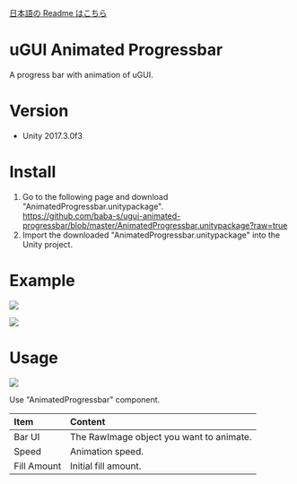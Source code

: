 [日本語の Readme はこちら](https://github.com/baba-s/ugui-animated-progressbar/blob/master/README_JP.md)  

# uGUI Animated Progressbar

A progress bar with animation of uGUI.  

# Version

- Unity 2017.3.0f3

# Install

1. Go to the following page and download "AnimatedProgressbar.unitypackage".  
https://github.com/baba-s/ugui-animated-progressbar/blob/master/AnimatedProgressbar.unitypackage?raw=true  
2. Import the downloaded "AnimatedProgressbar.unitypackage" into the Unity project.  

# Example

![](https://cdn-ak.f.st-hatena.com/images/fotolife/b/baba_s/20180311/20180311112513.gif)

![](https://cdn-ak.f.st-hatena.com/images/fotolife/b/baba_s/20180311/20180311110555.gif)

# Usage

![](https://cdn-ak.f.st-hatena.com/images/fotolife/b/baba_s/20180311/20180311110720.png)

Use "AnimatedProgressbar" component.  

|Item|Content|
|:--|:--|
|Bar UI|The RawImage object you want to animate.|
|Speed|Animation speed.|
|Fill Amount|Initial fill amount.|